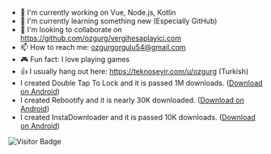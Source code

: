- 🔭 I'm currently working on Vue, Node.js, Kotlin
- 🌱 I'm currently learning something new (Especially GitHub)
- 👯 I'm looking to collaborate on https://github.com/ozgurg/vergihesaplayici.com
- 📫 How to reach me: ozgurgorgulu54@gmail.com
- 🎮 Fun fact: I love playing games
- 👍 I usually hang out here: https://teknoseyir.com/u/ozgurg (Turkish)
- I created Double Tap To Lock and it is passed 1M downloads. ([Download on Android](https://ozgur.app/apps/double-tap-to-lock/store))
- I created Rebootify and it is nearly 30K downloaded. ([Download on Android](https://ozgur.app/apps/rebootify/store))
- I created InstaDownloader and it is passed 10K downloads. ([Download on Android](https://ozgur.app/apps/instadownloader/store))

 ![Visitor Badge](https://visitor-badge.laobi.icu/badge?page_id=ozgurg)
